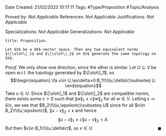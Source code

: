 <div class="topSpace"></div>

Date Created: 21/02/2023 10:17:11
Tags: #Type/Proposition #Topic/Analysis

Proved by: <i>Not Applicable</i>
References: <i>Not Applicable</i>
Justifications: <i>Not Applicable</i>

Specializations: <i>Not Applicable</i>
Generalizations: <i>Not Applicable</i>

``` ad-Proposition
title: Proposition.

Let $V$ be a $K$-vector space. Then any two equivalent norms $\|\slot\|_1$ and $\|\slot\|_2$ on $V$ generate the same topology on $V$.

```

<i>Proof.</i> We only show one direction, since the other is similar. Let $U\subseteq V$ be open w.r.t. the topology generated by $\|\slot\|_1$, so
$$\begin{equation}
    \fa u\in U,\ex\delta>0:B_1\!\l(u,\delta\r)\subseteq U.
\end{equation}$$
Take $u\in U$. Since $\|\slot\|_1$ and $\|\slot\|_2$ are compatible norms, there exists some $c>0$ such that $\|w\|_1\leq c\|w\|_2$ for all $w\in V$. Letting $\epsilon\coloneqq\delta/c$, we see that $B_2\!\l(u,\epsilon\r)\subseteq U$ since for all $v\in B_2\!\l(u,\epsilon\r)$, $\|u-v\|_2<\epsilon$ and hence
$$\begin{equation}
    \|u-v\|_1\leq c\|u-v\|_2<\delta.
\end{equation}$$
But then $v\in B_1\!\l(u,\delta\r)$, so $v\in U$.<span style="float:right;">$\blacksquare$</span>
